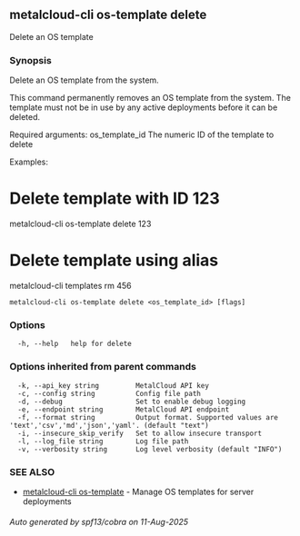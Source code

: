 ## metalcloud-cli os-template delete

Delete an OS template

### Synopsis

Delete an OS template from the system.

This command permanently removes an OS template from the system. The template
must not be in use by any active deployments before it can be deleted.

Required arguments:
  os_template_id    The numeric ID of the template to delete

Examples:
  # Delete template with ID 123
  metalcloud-cli os-template delete 123
  
  # Delete template using alias
  metalcloud-cli templates rm 456

```
metalcloud-cli os-template delete <os_template_id> [flags]
```

### Options

```
  -h, --help   help for delete
```

### Options inherited from parent commands

```
  -k, --api_key string         MetalCloud API key
  -c, --config string          Config file path
  -d, --debug                  Set to enable debug logging
  -e, --endpoint string        MetalCloud API endpoint
  -f, --format string          Output format. Supported values are 'text','csv','md','json','yaml'. (default "text")
  -i, --insecure_skip_verify   Set to allow insecure transport
  -l, --log_file string        Log file path
  -v, --verbosity string       Log level verbosity (default "INFO")
```

### SEE ALSO

* [metalcloud-cli os-template](metalcloud-cli_os-template.md)	 - Manage OS templates for server deployments

###### Auto generated by spf13/cobra on 11-Aug-2025
